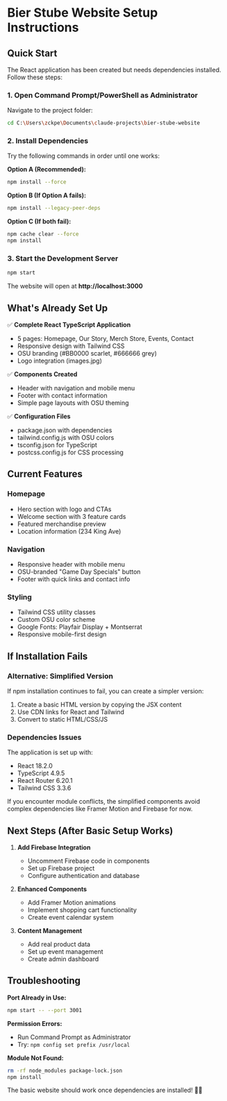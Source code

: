 # Bier Stube Website Setup Instructions

## Quick Start

The React application has been created but needs dependencies installed. Follow these steps:

### 1. Open Command Prompt/PowerShell as Administrator

Navigate to the project folder:
```bash
cd C:\Users\zckpe\Documents\claude-projects\bier-stube-website
```

### 2. Install Dependencies

Try the following commands in order until one works:

**Option A (Recommended):**
```bash
npm install --force
```

**Option B (If Option A fails):**
```bash
npm install --legacy-peer-deps
```

**Option C (If both fail):**
```bash
npm cache clear --force
npm install
```

### 3. Start the Development Server

```bash
npm start
```

The website will open at **http://localhost:3000**

## What's Already Set Up

✅ **Complete React TypeScript Application**
- 5 pages: Homepage, Our Story, Merch Store, Events, Contact
- Responsive design with Tailwind CSS
- OSU branding (#BB0000 scarlet, #666666 grey)
- Logo integration (images.jpg)

✅ **Components Created**
- Header with navigation and mobile menu
- Footer with contact information
- Simple page layouts with OSU theming

✅ **Configuration Files**
- package.json with dependencies
- tailwind.config.js with OSU colors
- tsconfig.json for TypeScript
- postcss.config.js for CSS processing

## Current Features

### Homepage
- Hero section with logo and CTAs
- Welcome section with 3 feature cards
- Featured merchandise preview
- Location information (234 King Ave)

### Navigation
- Responsive header with mobile menu
- OSU-branded "Game Day Specials" button
- Footer with quick links and contact info

### Styling
- Tailwind CSS utility classes
- Custom OSU color scheme
- Google Fonts: Playfair Display + Montserrat
- Responsive mobile-first design

## If Installation Fails

### Alternative: Simplified Version

If npm installation continues to fail, you can create a simpler version:

1. Create a basic HTML version by copying the JSX content
2. Use CDN links for React and Tailwind
3. Convert to static HTML/CSS/JS

### Dependencies Issues

The application is set up with:
- React 18.2.0
- TypeScript 4.9.5  
- React Router 6.20.1
- Tailwind CSS 3.3.6

If you encounter module conflicts, the simplified components avoid complex dependencies like Framer Motion and Firebase for now.

## Next Steps (After Basic Setup Works)

1. **Add Firebase Integration**
   - Uncomment Firebase code in components
   - Set up Firebase project
   - Configure authentication and database

2. **Enhanced Components**
   - Add Framer Motion animations
   - Implement shopping cart functionality
   - Create event calendar system

3. **Content Management**
   - Add real product data
   - Set up event management
   - Create admin dashboard

## Troubleshooting

**Port Already in Use:**
```bash
npm start -- --port 3001
```

**Permission Errors:**
- Run Command Prompt as Administrator
- Try: `npm config set prefix /usr/local`

**Module Not Found:**
```bash
rm -rf node_modules package-lock.json
npm install
```

The basic website should work once dependencies are installed! 🏈🍺